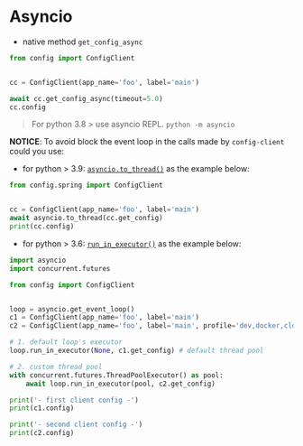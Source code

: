 # Asyncio

- native method `get_config_async`

```python
from config import ConfigClient


cc = ConfigClient(app_name='foo', label='main')

await cc.get_config_async(timeout=5.0)
cc.config
```

> For python 3.8 > use asyncio REPL. `python -m asyncio`

**NOTICE**: To avoid block the event loop in the calls made by `config-client` could you use:

- for python > 3.9: [`asyncio.to_thread()`](https://docs.python.org/3/library/asyncio-task.html#asyncio.to_thread) as the example below:

````python
from config.spring import ConfigClient


cc = ConfigClient(app_name='foo', label='main')
await asyncio.to_thread(cc.get_config)
print(cc.config)
````

- for python > 3.6: [`run_in_executor()`](https://docs.python.org/3.8/library/asyncio-eventloop.html#asyncio.loop.run_in_executor) as the example below:

```python
import asyncio
import concurrent.futures

from config import ConfigClient


loop = asyncio.get_event_loop()
c1 = ConfigClient(app_name='foo', label='main')
c2 = ConfigClient(app_name='foo', label='main', profile='dev,docker,cloud')

# 1. default loop's executor
loop.run_in_executor(None, c1.get_config) # default thread pool

# 2. custom thread pool
with concurrent.futures.ThreadPoolExecutor() as pool:
    await loop.run_in_executor(pool, c2.get_config)

print('- first client config -')
print(c1.config)

print('- second client config -')
print(c2.config)
```
